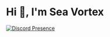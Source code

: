 #                                                            Hi 👋, I'm Sea Vortex


[![Discord Presence](https://lanyard-profile-readme.vercel.app/api/728360891644641303
                            )](https://discord.com/users/728360891644641303)
